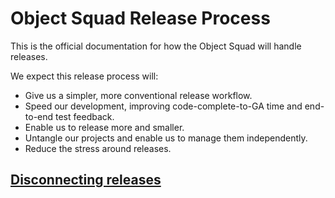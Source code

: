 # Object Squad Release Process

This is the official documentation for how the Object Squad will handle releases.


We expect this release process will: 
* Give us a simpler, more conventional release workflow.
* Speed our development, improving code-complete-to-GA time and end-to-end test feedback.
* Enable us to release more and smaller.
* Untangle our projects and enable us to manage them independently.
* Reduce the stress around releases. 

## [Disconnecting releases](./disconnecting.md)

